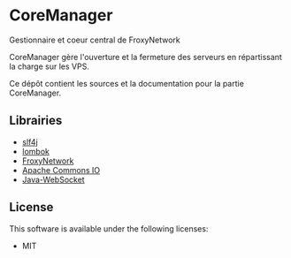 # CoreManager
Gestionnaire et coeur central de FroxyNetwork

CoreManager gère l'ouverture et la fermeture des serveurs en répartissant la charge sur les VPS.

Ce dépôt contient les sources et la documentation pour la partie CoreManager.

## Librairies
- [slf4j](https://www.slf4j.org/)
- [lombok](https://github.com/rzwitserloot/lombok)
- [FroxyNetwork](https://github.com/froxynetwork/froxynetwork)
- [Apache Commons IO](https://commons.apache.org/proper/commons-io/)
- [Java-WebSocket](https://github.com/TooTallNate/Java-WebSocket/)

## License
This software is available under the following licenses:

  * MIT